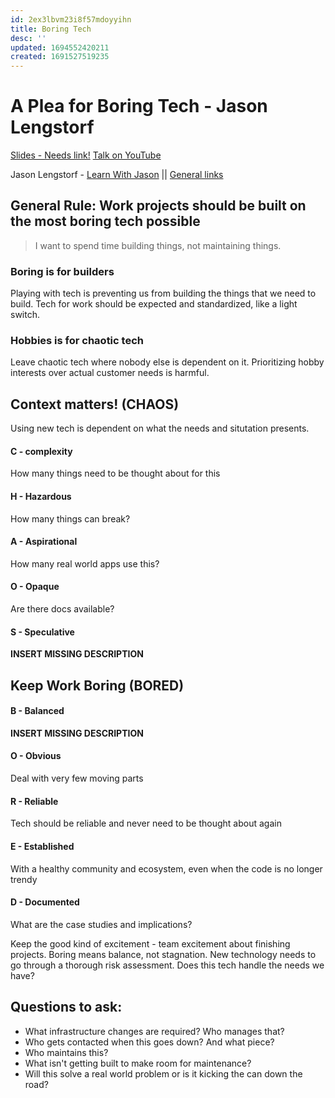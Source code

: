 ```yaml
---
id: 2ex3lbvm23i8f57mdoyyihn
title: Boring Tech
desc: ''
updated: 1694552420211
created: 1691527519235
---
```

# A Plea for Boring Tech - Jason Lengstorf
[Slides - Needs link!]()
[Talk on YouTube](https://www.youtube.com/watch?v=75dQlJKIfV0)

Jason Lengstorf - [Learn With Jason](learnwithjason.dev) || [General links](jason.energy/links)

## General Rule: Work projects should be built on the most boring tech possible
> I want to spend time building things, not maintaining things.

### Boring is for builders
Playing with tech is preventing us from building the things that we need to build. Tech for work should be expected and standardized, like a light switch.

### Hobbies is for chaotic tech
Leave chaotic tech where nobody else is dependent on it. Prioritizing hobby interests over actual customer needs is harmful.

## Context matters! (CHAOS)
Using new tech is dependent on what the needs and situtation presents.

#### C - complexity
How many things need to be thought about for this
#### H - Hazardous
How many things can break?
#### A - Aspirational
How many real world apps use this?
#### O - Opaque
Are there docs available?
#### S - Speculative
**INSERT MISSING DESCRIPTION**



## Keep Work Boring (BORED)
#### B - Balanced 
**INSERT MISSING DESCRIPTION**
#### O - Obvious 
Deal with very few moving parts
#### R - Reliable 
Tech should be reliable and never need to be thought about again
#### E - Established 
With a healthy community and ecosystem, even when the code is no longer trendy
#### D - Documented 
What are the case studies and implications? 

Keep the good kind of excitement - team excitement about finishing projects.
Boring means balance, not stagnation. New technology needs to go through a thorough risk assessment. Does this tech handle the needs we have?

## Questions to ask:
* What infrastructure changes are required? Who manages that?
* Who gets contacted when this goes down? And what piece?
* Who maintains this?
* What isn't getting built to make room for maintenance?
* Will this solve a real world problem or is it kicking the can down the road?

